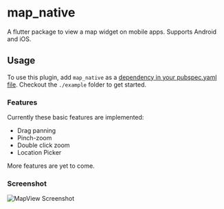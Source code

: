 # map_native

A flutter package to view a map widget on mobile apps. Supports Android and iOS.


## Usage

To use this plugin, add `map_native` as a [dependency in your pubspec.yaml file](https://flutter.io/platform-plugins/). Checkout the `./example` folder to get started.


### Features

Currently these basic features are implemented:

- Drag panning
- Pinch-zoom
- Double click zoom
- Location Picker

More features are yet to come.


### Screenshot

![MapView Screenshot](https://github.com/xclud/flutter_native_map/raw/master/screenshots/map01.png)

